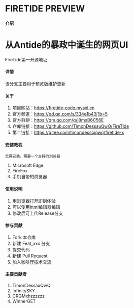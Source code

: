 # FIRETIDE PREVIEW

#### 介绍

# 从Antide的暴政中诞生的网页UI
FireTide第一开源地址

#### 详情

该分支主要用于预览版维护更新

#### 关于

1.  项目网站：https://firetide-code.mysxl.cn
2.  官方频道：https://pd.qq.com/s/334e1b43j?b=5
3.  官方群聊：https://qm.qq.com/q/j8msB6C56E
4.  仓库链接：https://github.com/TimonDessauQwQ/FireTide
5.  第二链接：https://gitee.com/timondessojqwq/firetide-x

#### 安装教程

    无需安装，需要一个支持的浏览器

1.  Microsoft Edge
2.  FireFox
3.  手机自带的浏览器

#### 使用说明

1.  用浏览器打开即刻体验
2.  可以使用html编辑器编辑
3.  修改后可上传Release分支

#### 参与贡献

1.  Fork 本仓库
2.  新建 Feat_xxx 分支
3.  提交代码
4.  新建 Pull Request
5.  加入咖啡厅技术交流

#### 主要贡献者

1.  TimonDessauQwQ
2.  InfinitySKY
3.  CRGMxhzzzzzz
4.  WinnerGET
